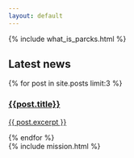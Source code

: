 ```yaml
---
layout: default
---
```


<div class="container">
	{% include what_is_parcks.html %}
</div>

<section class="full-width-purple-background" >
	<div class="container">
		<div class="latest-news">
		<h2>Latest news</h2>
		{% for post in site.posts limit:3 %}
		<a href="{{ post.url }}">
			<div class="news">
				<h3>{{post.title}}</h3>
				<p>{{ post.excerpt }}</p>
			</div>
		</a>
		{% endfor %}
		</div>
	</div>
</section>

<div class="container">
	{% include mission.html %}	
</div>
